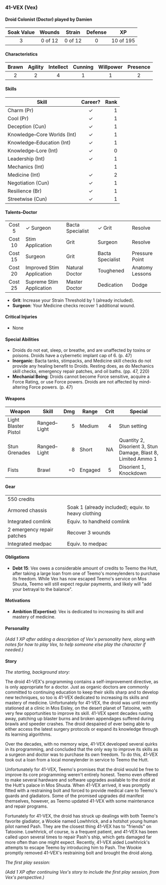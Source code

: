 ### 41-VEX (Vex)

#### Droid Colonist (Doctor) played by Damien
| Soak Value | Wounds  | Strain  | Defense | XP        |
| :--------: | :-----: | :-----: | :-----: | :-------: |
| 3          | 0 of 12 | 0 of 12 | 0       | 10 of 195 |

#### Characteristics
| Brawn | Agility | Intellect | Cunning | Willpower | Presence |
| :---: | :-----: | :-------: | :-----: | :-------: | :------: |
| 2     | 2       | 4         | 1       | 1         | 2        |

#### Skills
| Skill                       | Career?        | Rank |
| --------------------------- | :------------: | ---: |
| Charm (Pr)                  | ✓              |  1   |
| Cool (Pr)                   | ✓              |  1   |
| Deception (Cun)             | ✓              |  1   |
| Knowledge–Core Worlds (Int) | ✓              |  1   |
| Knowledge–Education (Int)   | ✓              |  1   |
| Knowledge–Lore (Int)        | ✓              |  0   |
| Leadership (Int)            | ✓              |  1   |
| Mechanics (Int)             |                |  1   |
| Medicine (Int)              | ✓              |  2   |
| Negotiation (Cun)           | ✓              |  1   |
| Resilience (Br)             | ✓              |  1   |
| Streetwise (Cun)            | ✓              |  1   |

#### Talents–Doctor
|         |                           |                  |                  |                 |
| :-----: | ------------------------- | ---------------- | ---------------- | --------------- |
| Cost 5  | ✓ Surgeon                 | Bacta Specialist | ✓ Grit           | Resolve         |
| Cost 10 | Stim Application          | Grit             | Surgeon          | Resolve         |
| Cost 15 | Surgeon                   | Grit             | Bacta Specialist | Pressure Point  |
| Cost 20 | Improved Stim Application | Natural Doctor   | Toughened        | Anatomy Lessons |
| Cost 25 | Supreme Stim Application  | Master Doctor    | Dedication       | Dodge           |

- **Grit**: Increase your Strain Threshold by 1 (already included).
- **Surgeon**: Your Medicine checks recover 1 additional wound.

#### Critical Injuries
- None

#### Special Abilities
- Droids do not eat, sleep, or breathe, and are unaffected by toxins or poisons. Droids have a cybernetic implant cap of 6. (p. 47)
- **Inorganic**: Bacta tanks, stimpacks, and Medicine skill checks do not provide any healing benefit to Droids. Resting does, as do Mechanics skill checks, emergency repair patches, and oil baths. (pp. 47, 220)
- **Mechanial Being**: Droids cannot become Force sensitive, acquire a Force Rating, or use Force powers. Droids are not affected by mind-altering Force powers. (p. 47)

#### Weapons
| Weapon               | Skill        | Dmg | Range   | Crit | Special                                                       |
| -------------------- | ------------ | --: | ------- | :--: | ------------------------------------------------------------- |
| Light Blaster Pistol | Ranged–Light |   5 | Medium  | 4    | Stun setting                                                  |
| Stun Grenades        | Ranged–Light |   8 | Short   | NA   | Quantity 2, Disorient 3, Stun Damage, Blast 8, Limited Ammo 1 |
| Fists                | Brawl        |  +0 | Engaged | 5    | Disorient 1, Knockdown                                        |

#### Gear
|                            |                                                     |
| -------------------------- | --------------------------------------------------- |
| 550 credits                |                                                     |
| Armored chassis            | Soak 1 (already included); equiv. to heavy clothing |
| Integrated comlink         | Equiv. to handheld comlink                          |
| 2 emergency repair patches | Recover 3 wounds                                    |
| Integrated medpac          | Equiv. to medpac                                    |

#### Obligations
- **Debt 15**: Vex owes a considerable amount of credits to Teemo the Hutt, after taking a large loan from one of Teemo's moneylenders to purchase its freedom. While Vex has now escaped Teemo's service on Mos Shuuta, Teemo will still expect regular payments, and likely will "add your betrayal to the balance".

#### Motivations
- **Ambition (Expertise)**: Vex is dedicated to increasing its skill and mastery of medicine.

#### Personality

_(Add 1 XP after adding a description of Vex's personality here, along with notes for how to play Vex, to help someone else play the character if needed.)_

#### Story

_The starting, background story:_

The droid 41-VEX's programming contains a self-improvement directive, as is only appropriate for a doctor. Just as organic doctors are commonly committed to continuing education to keep their skills sharp and to develop new techniques, so too is 41-VEX dedicated to increasing its skills and mastery of medicine. Unfortunately for 41-VEX, the droid was until recently stationed at a clinic in Mos Eisley, on the desert planet of Tatooine, with very few opportunities to improve its skill. 41-VEX spent decades rusting away, patching up blaster burns and broken appendages suffered during brawls and speeder crashes. The droid despaired of ever being able to either access the latest surgery protocols or expand its knowledge through its learning algorithms.

Over the decades, with no memory wipe, 41-VEX developed several quirks in its programming, and concluded that the only way to improve its skills as a surgeon and doctor was to purchase its own freedom. To do this, 41-VEX took out a loan from a local moneylender in service to Teemo the Hutt.

Unfortunately for 41-VEX, Teemo's promises that the droid would be free to improve its core programming weren't entirely honest. Teemo even offered to make several hardware and software upgrades available to the droid at the Hutt's palace in Mos Shuuta. When 41-VEX arrived, it was promptly fitted with a restraining bolt and forced to provide medical care to Teemo's guards and gladiators. Some of the promised upgrades did manifest themselves, however, as Teemo updated 41-VEX with some maintenance and repair programs.

Fortunately for 41-VEX, the droid has struck up dealings with both Teemo's favorite gladiator, a Wookie named Lowhhrick, and a hotshot young human pilot named Pash. They are the closest thing 41-VEX has to "friends" on Tatooine. Lowhhrick, of course, is a frequent patient, and 41-VEX has been called upon several times to repair Pash's ship, which gets damaged far more often than one might expect. Recently, 41-VEX aided Lowhhrick's attempts to escape Teemo by introducing him to Pash. The Wookie promptly removed 41-VEX's restraining bolt and brought the droid along.

_The first play session:_

_(Add 1 XP after continuing Vex's story to include the first play session, from Vex's perspective.)_
